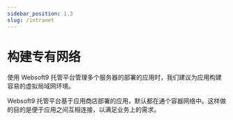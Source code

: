 ```yaml
---
sidebar_position: 1.3
slug: /intranet
---
```


# 构建专有网络

使用 Websoft9 托管平台管理多个服务器的部署的应用时，我们建议为应用构建容易的虚拟局域网环境。  

Websoft9 托管平台基于应用商店部署的应用，默认都在通个容器网络中。这样做的目的是便于应用之间互相连接，以满足业务上的需求。

